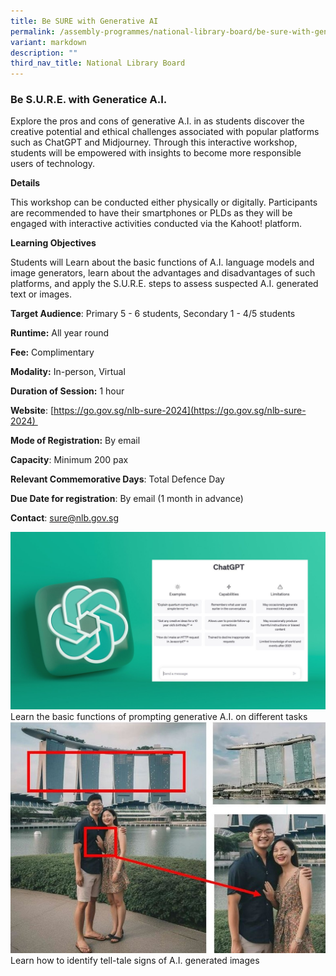 ```yaml
---
title: Be SURE with Generative AI
permalink: /assembly-programmes/national-library-board/be-sure-with-generative-ai/
variant: markdown
description: ""
third_nav_title: National Library Board
---
```

### Be S.U.R.E. with Generatice A.I. 

Explore the pros and cons of generative A.I. in as students discover the creative potential and ethical challenges associated with popular platforms such as ChatGPT and Midjourney. Through this interactive workshop, students will be empowered with insights to become more responsible users of technology.

**Details**

This workshop can be conducted either physically or digitally. Participants are recommended to have their smartphones or PLDs as they will be engaged with interactive activities conducted via the Kahoot! platform.

**Learning Objectives**

Students will Learn about the basic functions of A.I. language models and image generators, learn about the advantages and disadvantages of such platforms, and apply the S.U.R.E. steps to assess suspected A.I. generated text or images.

**Target Audience**: Primary 5 - 6 students,  Secondary 1 - 4/5 students

**Runtime:** All year round

**Fee:** Complimentary

**Modality:** In-person, Virtual

**Duration of Session:** 1 hour

**Website**: [https://go.gov.sg/nlb-sure-2024](https://go.gov.sg/nlb-sure-2024) 

**Mode of Registration:** By email

**Capacity**: Minimum 200 pax

**Relevant Commemorative Days**: Total Defence Day

**Due Date for registration**: By email (1 month in advance)

**Contact**: sure@nlb.gov.sg

![](/images/nlb_ai_Photo_1_ChatGPT.jpg)Learn the basic functions of prompting generative A.I. on different tasks
![](/images/nlb_ai_Photo_2_AI_Image.jpg)Learn how to identify tell-tale signs of A.I. generated images